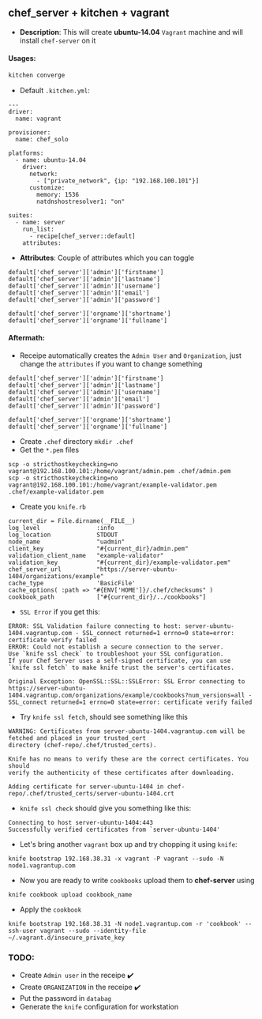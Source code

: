## chef_server + kitchen + vagrant
- **Description**: This will create **ubuntu-14.04** `Vagrant` machine and will install `chef-server` on it

#### Usages:
```bash
kitchen converge
```
* Default `.kitchen.yml`:
```
---
driver:
  name: vagrant

provisioner:
  name: chef_solo

platforms:
  - name: ubuntu-14.04
    driver:
      network:
        - ["private_network", {ip: "192.168.100.101"}]
      customize:
        memory: 1536
        natdnshostresolver1: "on"

suites:
  - name: server
    run_list:
      - recipe[chef_server::default]
    attributes:
```

- **Attributes**: Couple of attributes which you can toggle
```
default['chef_server']['admin']['firstname']
default['chef_server']['admin']['lastname']
default['chef_server']['admin']['username']
default['chef_server']['admin']['email']
default['chef_server']['admin']['password']
```
```
default['chef_server']['orgname']['shortname']
default['chef_server']['orgname']['fullname']
```
#### Aftermath:
* Receipe automatically creates the `Admin User` and `Organization`, just change the `attributes` if you want to change something
```
default['chef_server']['admin']['firstname']
default['chef_server']['admin']['lastname']
default['chef_server']['admin']['username']
default['chef_server']['admin']['email']
default['chef_server']['admin']['password']
```
```
default['chef_server']['orgname']['shortname']
default['chef_server']['orgname']['fullname']
```
* Create `.chef` directory `mkdir .chef`
* Get the `*.pem` files
```
scp -o stricthostkeychecking=no vagrant@192.168.100.101:/home/vagrant/admin.pem .chef/admin.pem
scp -o stricthostkeychecking=no vagrant@192.168.100.101:/home/vagrant/example-validator.pem .chef/example-validator.pem
```

* Create you `knife.rb`

```
current_dir = File.dirname(__FILE__)
log_level                :info
log_location             STDOUT
node_name                "uadmin"
client_key               "#{current_dir}/admin.pem"
validation_client_name   "example-validator"
validation_key           "#{current_dir}/example-validator.pem"
chef_server_url          "https://server-ubuntu-1404/organizations/example"
cache_type               'BasicFile'
cache_options( :path => "#{ENV['HOME']}/.chef/checksums" )
cookbook_path            ["#{current_dir}/../cookbooks"]
```
* `SSL Error` if you get this:
```
ERROR: SSL Validation failure connecting to host: server-ubuntu-1404.vagrantup.com - SSL_connect returned=1 errno=0 state=error: certificate verify failed
ERROR: Could not establish a secure connection to the server.
Use `knife ssl check` to troubleshoot your SSL configuration.
If your Chef Server uses a self-signed certificate, you can use
`knife ssl fetch` to make knife trust the server's certificates.

Original Exception: OpenSSL::SSL::SSLError: SSL Error connecting to https://server-ubuntu-1404.vagrantup.com/organizations/example/cookbooks?num_versions=all - SSL_connect returned=1 errno=0 state=error: certificate verify failed
```
* Try `knife ssl fetch`, should see something like this
```
WARNING: Certificates from server-ubuntu-1404.vagrantup.com will be fetched and placed in your trusted_cert
directory (chef-repo/.chef/trusted_certs).

Knife has no means to verify these are the correct certificates. You should
verify the authenticity of these certificates after downloading.

Adding certificate for server-ubuntu-1404 in chef-repo/.chef/trusted_certs/server-ubuntu-1404.crt
```
* `knife ssl check` should give you something like this:
```
Connecting to host server-ubuntu-1404:443
Successfully verified certificates from `server-ubuntu-1404'
```
* Let's bring another `vagrant` box up and try chopping it using `knife`:
```
knife bootstrap 192.168.38.31 -x vagrant -P vagrant --sudo -N node1.vagrantup.com
```
* Now you are ready to write `cookbooks` upload them to **chef-server** using
```
knife cookbook upload cookbook_name
```
* Apply the `cookbook`
```
knife bootstrap 192.168.38.31 -N node1.vagrantup.com -r 'cookbook' --ssh-user vagrant --sudo --identity-file  ~/.vagrant.d/insecure_private_key
```
### TODO:
   * Create `Admin user` in the receipe :heavy_check_mark:
   * Create `ORGANIZATION` in the receipe :heavy_check_mark:
   * Put the password in `databag`
   * Generate the `knife` configuration for workstation
